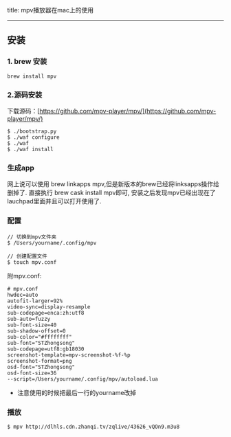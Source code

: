 title:  mpv播放器在mac上的使用

---

## 安装

### 1. brew 安装 

```
brew install mpv
```

### 2.源码安装

下载源码：[https://github.com/mpv-player/mpv/](https://github.com/mpv-player/mpv/)

```
$ ./bootstrap.py
$ ./waf configure
$ ./waf
$ ./waf install

```

### 生成app

网上说可以使用 brew linkapps mpv,但是新版本的brew已经将linksapps操作给删掉了.
直接执行 brew cask install mpv即可, 安装之后发现mpv已经出现在了lauchpad里面并且可以打开使用了.

### 配置

```
// 切换到mpv文件夹
$ /Users/yourname/.config/mpv

// 创建配置文件
$ touch mpv.conf
```

附mpv.conf:
```
# mpv.conf
hwdec=auto
autofit-larger=92%
video-sync=display-resample
sub-codepage=enca:zh:utf8
sub-auto=fuzzy
sub-font-size=40
sub-shadow-offset=0
sub-color="#ffffffff"
sub-font="STZhongsong"
sub-codepage=utf8:gb18030
screenshot-template=mpv-screenshot-%f-%p
screenshot-format=png
osd-font="STZhongsong"
osd-font-size=36
--script=/Users/yourname/.config/mpv/autoload.lua
```
* 注意使用的时候把最后一行的yourname改掉

### 播放

```
$ mpv http://dlhls.cdn.zhanqi.tv/zqlive/43626_vQOn9.m3u8
```
